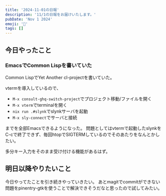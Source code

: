 ```yaml
---
title: '2024-11-01の日報'
description: '11/1の日報をお届けいたします。'
pubDate: 'Nov 1 2024'
emoji: '🦊'
tags: []
---
```


## 今日やったこと

### EmacsでCommon Lispを書いていた

Common LispでYet Another cl-projectを書いていた。

vtermを導入しているので、

- `M-x consult-ghq-switch-project`でプロジェクト移動/ファイルを開く
- `M-x vterm`でterminalを開く
- `nix run .#slynk`でslynkサーバを起動
- `M-x sly-connect`でサーバと接続

までを全部Emacsできるようになった。
問題としてはvtermで起動したslynkをC-cで終了できず、毎回htopでSIGTERMしているのでそのあたりをなんとかしたい。

多分キー入力をそのまま受け付ける機能があるはず。

## 明日以降やりたいこと

今日やってたことを引き続きやっていきたい。
あとmagitでcommitができない問題をpinentry-gtkを使うことで解決できそうだなと思ったので試してみたい。
